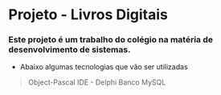 # Projeto - Livros Digitais
### Este projeto é um trabalho do colégio na matéria de desenvolvimento de sistemas.
- Abaixo algumas tecnologias que vão ser utilizadas
> Object-Pascal
> IDE - Delphi
> Banco MySQL

